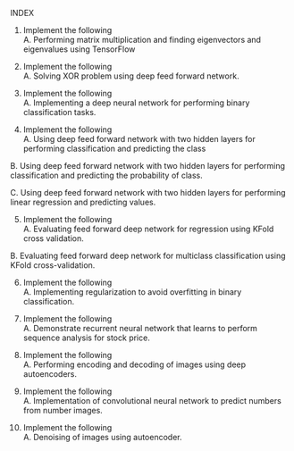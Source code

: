 INDEX
1.	Implement the following		
A.	Performing matrix multiplication and finding eigenvectors and eigenvalues using TensorFlow	

2.	Implement the following			
A.	Solving XOR problem using deep feed forward network.

3.	Implement the following			
A.	Implementing a deep neural network for performing binary classification tasks.

4.	Implement the following			
A.	Using deep feed forward network with two hidden layers for performing classification and predicting the class	

B.	Using deep feed forward network with two hidden layers for performing classification and predicting the probability of class.	

C.	Using deep feed forward network with two hidden layers for performing linear regression and predicting values.	

5.	Implement the following			
A.	Evaluating feed forward deep network for regression using KFold cross validation.

B.	Evaluating feed forward deep network for multiclass classification using KFold cross-validation.	

6.	Implement the following			
A.	Implementing regularization to avoid overfitting in binary classification.	

7.	Implement the following			
A.	Demonstrate recurrent neural network that learns to perform sequence analysis for stock price.	

8.	Implement the following			
A.	Performing encoding and decoding of images using deep autoencoders.

9.	Implement the following			
A.	Implementation of convolutional neural network to predict numbers from number images.	

10.	Implement the following			
A.	Denoising of images using autoencoder.	
